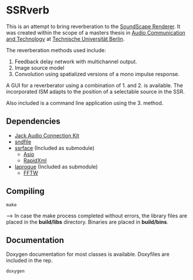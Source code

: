 # SSRverb

This is an attempt to bring reverberation to the [SoundScape Renderer](http://spatialaudio.net/ssr/). It was created within the scope of a masters thesis in [Audio Communication and Technology](http://www.ak.tu-berlin.de/akt/menue/studiengang_audiokommunikation_und_technologie/parameter/en/) at [Technische Universität Berlin](http://www.tu-berlin.de/menue/home/parameter/en/).

The reverberation methods used include:
1. Feedback delay network with multichannel output.
2. Image source model
3. Convolution using spatialized versions of a mono impulse response.

A GUI for a reverberator using a combination of 1. and 2. is available. The incorporated ISM adapts to the position of a selectable source in the SSR. 

Also included is a command line application using the 3. method.

## Dependencies
- [Jack Audio Connection Kit](http://www.jackaudio.org/)
- [sndfile](http://www.mega-nerd.com/libsndfile/)
- [ssrface](https://github.com/Buerner/ssrface) (Included as submodule)
    - [Asio](http://think-async.com/)
    - [RapidXml](http://rapidxml.sourceforge.net/)
- [laproque](https://github.com/Buerner/laproque) (Included as submodule)
    - [FFTW](http://www.fftw.org/)

## Compiling
`make`

--> In case the make process completed without errors, the library files are placed in the **build/libs** directory. Binaries are placed in **build/bins**.

## Documentation
Doxygen documentation for most classes is available. Doxyfiles are included in the rep.

`doxygen`
